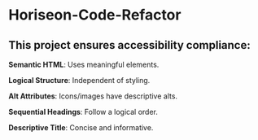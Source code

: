 # Horiseon-Code-Refactor

## This project ensures accessibility compliance:

**Semantic HTML**: Uses meaningful elements.

**Logical Structure**: Independent of styling.

**Alt Attributes**: Icons/images have descriptive alts.

**Sequential Headings**: Follow a logical order.

**Descriptive Title**: Concise and informative.